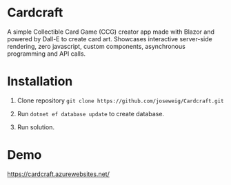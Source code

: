 # Cardcraft

A simple Collectible Card Game (CCG) creator app made with Blazor and powered by Dall-E to create card art. Showcases interactive server-side rendering, zero javascript, custom components, asynchronous programming and API calls.

# Installation


1. Clone repository ```git clone https://github.com/joseweig/Cardcraft.git```

2. Run ```dotnet ef database update``` to create database.

3. Run solution.


# Demo

https://cardcraft.azurewebsites.net/
